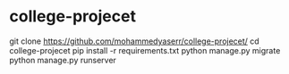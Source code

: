 # college-projecet
git clone https://github.com/mohammedyaserr/college-projecet/
cd college-projecet
pip install -r requirements.txt
python manage.py migrate
python manage.py runserver
